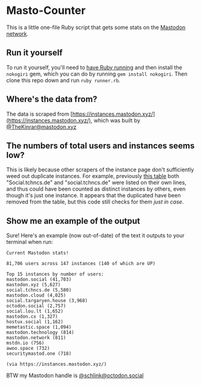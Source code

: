 # Masto-Counter

This is a little one-file Ruby script that gets some stats on the [Mastodon network](http://mastodon.social/). 

## Run it yourself

To run it yourself, you'll need to [have Ruby running](https://github.com/tootsuite/mastodon/blob/master/docs/Running-Mastodon/Production-guide.md#rbenv) and then install the `nokogiri` gem, which you can do by running `gem install nokogiri`. Then clone this repo down and run `ruby runner.rb`.


## Where's the data from? 

The data is scraped from [https://instances.mastodon.xyz/](https://instances.mastodon.xyz/), which was built by [@TheKinrar@mastodon.xyz](https://mastodon.xyz/@TheKinrar) 

## The numbers of total users and instances seems low? 

This is likely because other scrapers of the instance page don't sufficiently weed out duplicate instances. For example, previously [this table](https://instances.mastodon.xyz/) both "Social.tchncs.de" and "social.tchncs.de" were listed on their own lines, and thus could have been counted as distinct instances by others, even though it's just one instance. It appears that the duplicated have been removed from the table, but this code still checks for them _just in case_.

## Show me an example of the output

Sure! Here's an example (now out-of-date) of the text it outputs to your terminal when run:

```
Current Mastodon stats!

81,706 users across 147 instances (140 of which are UP)

Top 15 instances by number of users:
mastodon.social (41,703)
mastodon.xyz (5,627)
social.tchncs.de (5,580)
mastodon.cloud (4,025)
social.targaryen.house (3,968)
octodon.social (2,757)
social.lou.lt (1,652)
mastodon.cx (1,327)
hostux.social (1,162)
memetastic.space (1,094)
mastodon.technology (814)
mastodon.network (811)
mstdn.io (756)
awoo.space (732)
securitymastod.one (718)

(via https://instances.mastodon.xyz/)
```

BTW my Mastodon handle is [@schlink@octodon.social](http://octodon.social/@schlink)
